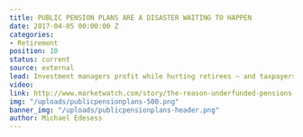 ```yaml
---
title: PUBLIC PENSION PLANS ARE A DISASTER WAITING TO HAPPEN
date: 2017-04-05 00:00:00 Z
categories:
- Retirement
position: 10
status: current
source: external
lead: Investment managers profit while hurting retirees — and taxpayers.
video: 
link: http://www.marketwatch.com/story/the-reason-underfunded-pensions-are-a-disaster-waiting-to-happen-2017-04-03
img: "/uploads/publicpensionplans-500.png"
banner_img: "/uploads/publicpensionplans-header.png"
author: Michael Edesess
---
```


